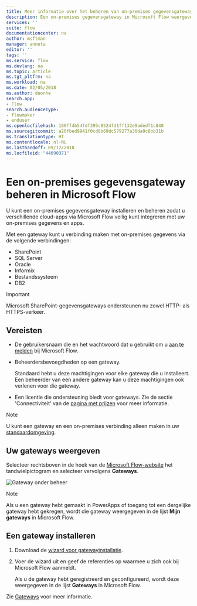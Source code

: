 ```yaml
---
title: Meer informatie over het beheren van on-premises gegevensgateways | Microsoft Docs
description: Een on-premises gegevensgateway in Microsoft Flow weergeven en installeren
services: ''
suite: flow
documentationcenter: na
author: msftman
manager: anneta
editor: ''
tags: ''
ms.service: flow
ms.devlang: na
ms.topic: article
ms.tgt_pltfrm: na
ms.workload: na
ms.date: 02/05/2018
ms.author: deonhe
search.app:
- Flow
search.audienceType:
- flowmaker
- enduser
ms.openlocfilehash: 180ff4b54fdf395c8524fd1ff132e9adedf1c848
ms.sourcegitcommit: a20fbed9941f0cd8b69dc579277a30da9c8bb31b
ms.translationtype: HT
ms.contentlocale: nl-NL
ms.lasthandoff: 09/12/2018
ms.locfileid: "44690371"
---
```

# <a name="manage-an-on-premises-data-gateway-in-microsoft-flow"></a>Een on-premises gegevensgateway beheren in Microsoft Flow

U kunt een on-premises gegevensgateway installeren en beheren zodat u verschillende cloud-apps via Microsoft Flow veilig kunt integreren met uw on-premises gegevens en apps.

Met een gateway kunt u verbinding maken met on-premises gegevens via de volgende verbindingen:

* SharePoint
* SQL Server
* Oracle
* Informix
* Bestandssysteem
* DB2

> [!IMPORTANT]
> Microsoft SharePoint-gegevensgateways ondersteunen nu zowel HTTP- als HTTPS-verkeer.


## <a name="prerequisites"></a>Vereisten

* De gebruikersnaam die en het wachtwoord dat u gebruikt om u [aan te melden](sign-up-sign-in.md) bij Microsoft Flow.
* Beheerdersbevoegdheden op een gateway.

  Standaard hebt u deze machtigingen voor elke gateway die u installeert. Een beheerder van een andere gateway kan u deze machtigingen ook verlenen voor die gateway.
* Een licentie die ondersteuning biedt voor gateways. Zie de sectie 'Connectiviteit' van de [pagina met prijzen](https://flow.microsoft.com/pricing/) voor meer informatie.

> [!NOTE]
> U kunt een gateway en een on-premises verbinding alleen maken in uw [standaardomgeving](environments-overview-maker.md).



## <a name="view-your-gateways"></a>Uw gateways weergeven

Selecteer rechtsboven in de hoek van de [Microsoft Flow-website](https://flow.microsoft.com) het tandwielpictogram en selecteer vervolgens **Gateways**.

![Gateway onder beheer][1]

> [!NOTE]
> Als u een gateway hebt gemaakt in PowerApps of toegang tot een dergelijke gateway hebt gekregen, wordt die gateway weergegeven in de lijst **Mijn gateways** in Microsoft Flow.



## <a name="install-a-gateway"></a>Een gateway installeren

1. Download de [wizard voor gatewayinstallatie](https://go.microsoft.com/fwlink/?LinkID=820580&clcid=0x409).

1. Voer de wizard uit en geef de referenties op waarmee u zich ook bij Microsoft Flow aanmeldt.

    Als u de gateway hebt geregistreerd en geconfigureerd, wordt deze weergegeven in de lijst **Gateways** in Microsoft Flow.

Zie [Gateways](gateway-reference.md) voor meer informatie.

<!-- Image references -->
[1]: ./media/manage-gateway/view-gateways.png
